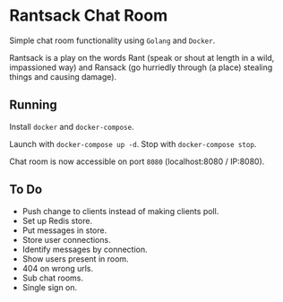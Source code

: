 # Rantsack Chat Room

Simple chat room functionality using `Golang` and `Docker`.

Rantsack is a play on the words Rant (speak or shout at length in a wild, impassioned way) and Ransack (go hurriedly through (a place) stealing things and causing damage).

## Running

Install `docker` and `docker-compose`.

Launch with `docker-compose up -d`. Stop with `docker-compose stop`.

Chat room is now accessible on port `8080` (localhost:8080 / IP:8080).

## To Do

- Push change to clients instead of making clients poll.
- Set up Redis store.
- Put messages in store.
- Store user connections.
- Identify messages by connection.
- Show users present in room.
- 404 on wrong urls.
- Sub chat rooms.
- Single sign on.

